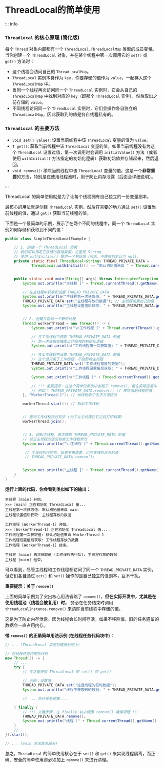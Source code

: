 # ThreadLocal的简单使用


::: info
### `ThreadLocal` 的核心原理 (简化版)

每个 `Thread` 对象内部都有一个 `ThreadLocal.ThreadLocalMap` 类型的成员变量。当你创建一个 `ThreadLocal` 对象，并在某个线程中第一次调用它的 `set()` 或 `get()` 方法时：

* 这个线程会访问自己的 `ThreadLocalMap`。
* `ThreadLocal` 实例本身作为 `key`，你要存储的值作为 `value`，一起存入这个 `ThreadLocalMap` 中。
* 当同一个线程再次访问同一个 `ThreadLocal` 实例时，它会从自己的 `ThreadLocalMap` 中找到对应的 `key`（即那个 `ThreadLocal` 实例），然后取出之前存储的 `value`。
* 不同线程访问同一个 `ThreadLocal` 实例时，它们会操作各自独立的 `ThreadLocalMap`，因此获取到的值是各自线程私有的。

### `ThreadLocal` 的主要方法

* `void set(T value)`: 设置当前线程中该 `ThreadLocal` 变量的值为 `value`。
* `T get()`: 获取当前线程中该 `ThreadLocal` 变量的值。如果当前线程没有为这个 `ThreadLocal` 设置过值，第一次调用时会调用 `initialValue()` 方法（或者使用 `withInitial()` 方法指定的初始化逻辑）获取初始值并存储起来，然后返回。
* `void remove()`: 移除当前线程中该 `ThreadLocal` 变量的值。这是一个**非常重要**的方法，特别是在使用线程池时，用于防止内存泄露（后面会详细说明）。

:::

ThreadLocal 的简单使用就是为了让每个线程拥有自己独立的一份变量副本。

最核心的用法就是创建 `ThreadLocal` 实例，然后在需要的地方通过 `set()` 设置当前线程的值，通过 `get()` 获取当前线程的值。

下面是一个最简单的示例，展示了在两个不同的线程中，同一个 `ThreadLocal` 实例如何存储和获取到不同的值：

```java
public class SimpleThreadLocalExample {

    // 1. 创建一个 ThreadLocal 实例
    // 我们可以指定它存储的数据类型，这里是 String
    // 使用 withInitial() 提供一个初始值（可选，不提供则默认为 null）
    private static final ThreadLocal<String> THREAD_PRIVATE_DATA =
            ThreadLocal.withInitial(() -> "默认初始值来自 " + Thread.currentThread().getName());


    public static void main(String[] args) throws InterruptedException {
        System.out.println("主线程 [" + Thread.currentThread().getName() + "] 开始。");

        // 在主线程中获取和设置 THREAD_PRIVATE_DATA
        System.out.println("主线程第一次获取值: " + THREAD_PRIVATE_DATA.get()); // 会获取到初始值
        THREAD_PRIVATE_DATA.set("主线程存放的数据"); // 主线程设置自己的值
        System.out.println("主线程设置值后获取: " + THREAD_PRIVATE_DATA.get());


        // 2. 创建并启动一个新的线程
        Thread workerThread = new Thread(() -> {
            System.out.println("\n工作线程 [" + Thread.currentThread().getName() + "] 开始。");

            // 在工作线程中获取 THREAD_PRIVATE_DATA 的值
            // 第一次获取会触发工作线程的初始化逻辑
            System.out.println("工作线程第一次获取值: " + THREAD_PRIVATE_DATA.get());

            // 在工作线程中设置 THREAD_PRIVATE_DATA 的值
            // 这个值只属于工作线程，不会影响主线程
            THREAD_PRIVATE_DATA.set("工作线程存放的数据");
            System.out.println("工作线程设置值后获取: " + THREAD_PRIVATE_DATA.get());

            System.out.println("工作线程 [" + Thread.currentThread().getName() + "] 结束。");

            // !!! 重要提示：在这个简单的示例中省略了 remove()，但在实际应用中（尤其线程池）强烈推荐使用 remove() !!!
            // 例如： THREAD_PRIVATE_DATA.remove(); // 移除当前线程的值
        }, "WorkerThread-1"); // 给线程取个名字方便区分

        workerThread.start(); // 启动工作线程


        // 等待工作线程执行完毕 (为了让主线程在它之后打印结果)
        workerThread.join();


        // 3. 回到主线程，再次获取 THREAD_PRIVATE_DATA 的值
        // 验证主线程的值没有被工作线程修改
        System.out.println("\n主线程 [" + Thread.currentThread().getName() + "] 再次获取值 (工作线程执行后): " + THREAD_PRIVATE_DATA.get());

         // 主线程执行完毕，如果不再需要，也应该移除自己的值
         // THREAD_PRIVATE_DATA.remove();


        System.out.println("主线程 [" + Thread.currentThread().getName() + "] 结束。");
    }
}
```

**运行上面的代码，你会看到类似如下的输出：**

```
主线程 [main] 开始。
>>> [main] 正在初始化 ThreadLocal 值...
主线程第一次获取值: 默认初始值来自 main
主线程设置值后获取: 主线程存放的数据

工作线程 [WorkerThread-1] 开始。
>>> [WorkerThread-1] 正在初始化 ThreadLocal 值...
工作线程第一次获取值: 默认初始值来自 WorkerThread-1
工作线程设置值后获取: 工作线程存放的数据
工作线程 [WorkerThread-1] 结束。

主线程 [main] 再次获取值 (工作线程执行后): 主线程存放的数据
主线程 [main] 结束。
```

可以看到，尽管主线程和工作线程都访问了同一个 `THREAD_PRIVATE_DATA` 实例，但它们各自通过 `get()` 和 `set()` 操作的是自己独立的值副本，互不干扰。

**重要提示：关于 `remove()`**

上面的简单示例为了突出核心用法省略了 `remove()`，**但在实际开发中，尤其是在使用线程池（线程会被复用）时，** 务必在任务结束时调用 `threadLocalInstance.remove()` 来清除当前线程中存储的值。

这是为了防止内存泄露。因为线程会长时间存活，如果不移除值，旧的任务遗留的数据会一直占用内存。

**带 `remove()` 的正确简单用法示例 (在线程任务代码块中)：**

```java
// ... (ThreadLocal 实例创建部分同上)

// 在线程任务内部执行时
new Thread(() -> {
    // ...
    try {
        // 在这里使用 ThreadLocal 的 set() 和 get()

        // 示例：设置值
        THREAD_PRIVATE_DATA.set("这是线程的临时数据");
        System.out.println("线程中获取到的数据: " + THREAD_PRIVATE_DATA.get());

        // ... 执行任务逻辑 ...

    } finally {
        // !!! 关键步骤：在 finally 块中调用 remove() 确保清理 !!!
        THREAD_PRIVATE_DATA.remove();
        System.out.println("线程 [" + Thread.currentThread().getName() + "] 的 ThreadLocal 值已移除.");
    }
    // ...
}).start();

// ... (main 方法其余部分)
```

总之，`ThreadLocal` 的简单使用核心在于 `set()` 和 `get()` 来实现线程隔离，而正确、安全的简单使用则必须加上 `remove()` 来进行清理。